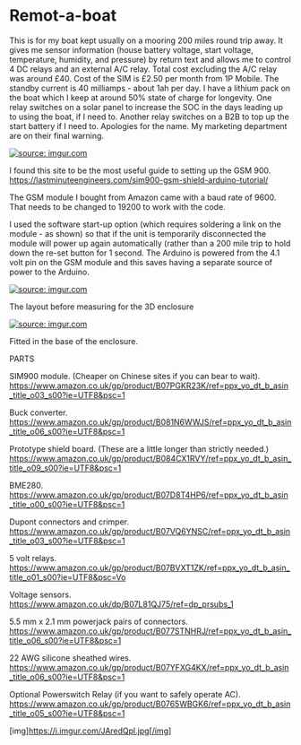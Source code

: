 # Remot-a-boat

This is for my boat kept usually on a mooring 200 miles round trip away. It gives me sensor information (house battery voltage, start voltage, temperature, humidity, and pressure) by return text and allows me to control 4 DC relays and an external A/C relay. Total cost excluding the A/C relay was around £40. Cost of the SIM is £2.50 per month from 1P Mobile. The standby current is 40 milliamps - about 1ah per day. I have a lithium pack on the boat which I keep at around 50% state of charge for longevity. One relay switches on a solar panel to increase the SOC in the days leading up to using the boat, if I need to. Another relay switches on a B2B to top up the start battery if I need to. Apologies for the name. My marketing department are on their final warning.

<a href="https://imgur.com/MMbB7z2"><img src="https://i.imgur.com/MMbB7z2.png" title="source: imgur.com" /></a>

I found this site to be the most useful guide to setting up the GSM 900. https://lastminuteengineers.com/sim900-gsm-shield-arduino-tutorial/

The GSM module I bought from Amazon came with a baud rate of 9600. That needs to be changed to 19200 to work with the code.

I used the software start-up option (which requires soldering a link on the module - as shown) so that if the unit is temporarily disconnected the module will power up again automatically (rather than a 200 mile trip to hold down the re-set button for 1 second. The Arduino is powered from the 4.1 volt pin on the GSM module and this saves having a separate source of power to the Arduino.

<a href="https://imgur.com/JAredQp"><img src="https://i.imgur.com/JAredQpl.jpg" title="source: imgur.com" /></a>

The layout before measuring for the 3D enclosure


<a href="https://imgur.com/lYlJpbS"><img src="https://i.imgur.com/lYlJpbS.jpg?1" title="source: imgur.com" /></a>

Fitted in the base of the enclosure.


PARTS

SIM900 module. (Cheaper on Chinese sites if you can bear to wait). https://www.amazon.co.uk/gp/product/B07PGKR23K/ref=ppx_yo_dt_b_asin_title_o03_s00?ie=UTF8&psc=1

Buck converter. https://www.amazon.co.uk/gp/product/B081N6WWJS/ref=ppx_yo_dt_b_asin_title_o06_s00?ie=UTF8&psc=1

Prototype shield board. (These are a little longer than strictly needed.) https://www.amazon.co.uk/gp/product/B084CX1RVY/ref=ppx_yo_dt_b_asin_title_o09_s00?ie=UTF8&psc=1

BME280. https://www.amazon.co.uk/gp/product/B07D8T4HP6/ref=ppx_yo_dt_b_asin_title_o00_s00?ie=UTF8&psc=1

Dupont connectors and crimper. https://www.amazon.co.uk/gp/product/B07VQ6YNSC/ref=ppx_yo_dt_b_asin_title_o03_s00?ie=UTF8&psc=1

5 volt relays. https://www.amazon.co.uk/gp/product/B07BVXT1ZK/ref=ppx_yo_dt_b_asin_title_o01_s00?ie=UTF8&psc=Vo

Voltage sensors. https://www.amazon.co.uk/dp/B07L81QJ75/ref=dp_prsubs_1

5.5 mm x 2.1 mm powerjack pairs of connectors. https://www.amazon.co.uk/gp/product/B077STNHRJ/ref=ppx_yo_dt_b_asin_title_o06_s00?ie=UTF8&psc=1

22 AWG silicone sheathed wires. https://www.amazon.co.uk/gp/product/B07YFXG4KX/ref=ppx_yo_dt_b_asin_title_o06_s00?ie=UTF8&psc=1

Optional Powerswitch Relay (if you want to safely operate AC). https://www.amazon.co.uk/gp/product/B0765WBGK6/ref=ppx_yo_dt_b_asin_title_o05_s00?ie=UTF8&psc=1

[img]https://i.imgur.com/JAredQpl.jpg[/img]
